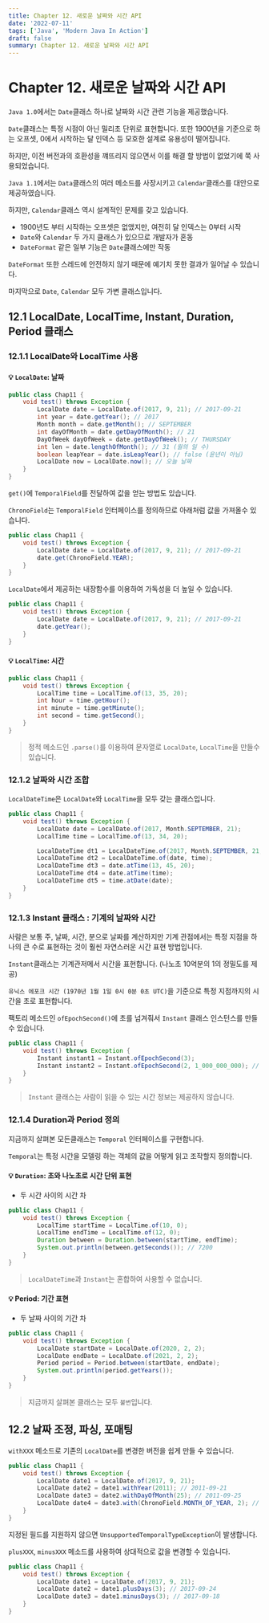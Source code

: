 ```yaml
---
title: Chapter 12. 새로운 날짜와 시간 API
date: '2022-07-11'
tags: ['Java', 'Modern Java In Action']
draft: false
summary: Chapter 12. 새로운 날짜와 시간 API
---
```


# Chapter 12. 새로운 날짜와 시간 API

`Java 1.0`에서는 `Date`클래스 하나로 날짜와 시간 관련 기능을 제공했습니다.

`Date`클래스는 특정 시점이 아닌 밀리초 단위로 표현합니다.
또한 1900년을 기준으로 하는 오프셋, 0에서 시작하는 달 인덱스 등 모호한 설계로 유용성이 떨어집니다.

하지만, 이전 버전과의 호환성을 꺠뜨리지 않으면서 이를 해결 할 방법이 없었기에 쭉 사용되었습니다.

`Java 1.1`에서는 `Data`클래스의 여러 메소드를 사장시키고 `Calendar`클래스를 대안으로 제공하였습니다.

하지만, `Calendar`클래스 역시 설계적인 문제를 갖고 있습니다.

- 1900년도 부터 시작하는 오프셋은 없앴지만, 여전히 달 인덱스는 0부터 시작
- `Date`와 `Calendar` 두 가지 클래스가 있으므로 개발자가 혼동
- `DateFormat` 같은 일부 기능은 `Date`클래스에만 작동

`DateFormat` 또한 스레드에 안전하지 않기 때문에 예기치 못한 결과가 일어날 수 있습니다.

마지막으로 `Date`, `Calendar` 모두 가변 클래스입니다.

## 12.1 LocalDate, LocalTime, Instant, Duration, Period 클래스

### 12.1.1 LocalDate와 LocalTime 사용

#### 💡 `LocalDate`: 날짜

```java
public class Chap11 {
	void test() throws Exception {
		LocalDate date = LocalDate.of(2017, 9, 21); // 2017-09-21
		int year = date.getYear(); // 2017
		Month month = date.getMonth(); // SEPTEMBER
		int dayOfMonth = date.getDayOfMonth(); // 21
		DayOfWeek dayOfWeek = date.getDayOfWeek(); // THURSDAY
		int len = date.lengthOfMonth(); // 31 (월의 일 수)
		boolean leapYear = date.isLeapYear(); // false (윤년이 아님)
		LocalDate now = LocalDate.now(); // 오늘 날짜
	}
}
```

`get()`에 `TemporalField`를 전달하여 값을 얻는 방법도 있습니다.

`ChronoField`는 `TemporalField` 인터페이스를 정의하므로 아래처럼 값을 가져올수 있습니다.

```java
public class Chap11 {
	void test() throws Exception {
		LocalDate date = LocalDate.of(2017, 9, 21); // 2017-09-21
		date.get(ChronoField.YEAR);
	}
}
```

`LocalDate`에서 제공하는 내장함수를 이용하여 가독성을 더 높일 수 있습니다.

```java
public class Chap11 {
	void test() throws Exception {
		LocalDate date = LocalDate.of(2017, 9, 21); // 2017-09-21
		date.getYear();
	}
}
```

#### 💡 `LocalTime`: 시간

```java
public class Chap11 {
	void test() throws Exception {
		LocalTime time = LocalTime.of(13, 35, 20);
		int hour = time.getHour();
		int minute = time.getMinute();
		int second = time.getSecond();
	}
}
```

> 정적 메소드인 `.parse()`를 이용하여 문자열로 `LocalDate`, `LocalTime`을 만들수 있습니다.

### 12.1.2 날짜와 시간 조합

`LocalDateTime`은 `LocalDate`와 `LocalTime`을 모두 갖는 클래스입니다.

```java
public class Chap11 {
	void test() throws Exception {
		LocalDate date = LocalDate.of(2017, Month.SEPTEMBER, 21);
		LocalTime time = LocalTime.of(13, 34, 20);

		LocalDateTime dt1 = LocalDateTime.of(2017, Month.SEPTEMBER, 21, 13, 45, 20);
		LocalDateTime dt2 = LocalDateTime.of(date, time);
		LocalDateTime dt3 = date.atTime(13, 45, 20);
		LocalDateTime dt4 = date.atTime(time);
		LocalDateTime dt5 = time.atDate(date);
	}
}
```

### 12.1.3 Instant 클래스 : 기계의 날짜와 시간

사람은 보통 주, 날짜, 시간, 분으로 날짜를 계산하지만
기계 관점에서는 특정 지점을 하나의 큰 수로 표현하는 것이 훨씬 자연스러운 시간 표현 방법입니다.

`Instant`클래스는 기계관저메서 시간을 표현합니다. (나노초 10억분의 1의 정밀도를 제공)

`유닉스 에포크 시간 (1970년 1월 1일 0시 0분 0초 UTC)`을 기준으로 특정 지점까지의 시간을 초로 표현합니다.

팩토리 메소드인 `ofEpochSecond()`에 초를 넘겨줘서 `Instant` 클래스 인스턴스를 만들 수 있습니다.

```java
public class Chap11 {
	void test() throws Exception {
		Instant instant1 = Instant.ofEpochSecond(3);
		Instant instant2 = Instant.ofEpochSecond(2, 1_000_000_000); // 2초 이후의 1억 나노초(1초)
	}
}
```

> `Instant` 클래스는 사람이 읽을 수 있는 시간 정보는 제공하지 않습니다.

### 12.1.4 Duration과 Period 정의

지금까지 살펴본 모든클래스는 `Temporal` 인터페이스를 구현합니다.

`Temporal`는 특정 시간을 모델링 하는 객체의 값을 어떻게 읽고 조작할지 정의합니다.

#### 💡 `Duration`: 초와 나노초로 시간 단위 표현

- 두 시간 사이의 시간 차

```java
public class Chap11 {
	void test() throws Exception {
		LocalTime startTime = LocalTime.of(10, 0);
		LocalTime endTime = LocalTime.of(12, 0);
		Duration between = Duration.between(startTime, endTime);
		System.out.println(between.getSeconds()); // 7200
	}
}
```

> `LocalDateTime`과 `Instant`는 혼합하여 사용할 수 없습니다.

#### 💡 Period: 기간 표현

- 두 날짜 사이의 기간 차

```java
public class Chap11 {
	void test() throws Exception {
		LocalDate startDate = LocalDate.of(2020, 2, 2);
		LocalDate endDate = LocalDate.of(2021, 2, 2);
		Period period = Period.between(startDate, endDate);
		System.out.println(period.getYears());
	}
}
```

> 지금까지 살펴본 클래스는 모두 `불변`입니다.

## 12.2 날짜 조정, 파싱, 포매팅

`withXXX` 메소드로 기존의 `LocalDate`를 변경한 버전을 쉽게 만들 수 있습니다.

```java
public class Chap11 {
	void test() throws Exception {
		LocalDate date1 = LocalDate.of(2017, 9, 21);
		LocalDate date2 = date1.withYear(2011); // 2011-09-21
		LocalDate date3 = date2.withDayOfMonth(25); // 2011-09-25
		LocalDate date4 = date3.with(ChronoField.MONTH_OF_YEAR, 2); // 2011-02-25
	}
}
```

지정된 필드를 지원하지 않으면 `UnsupportedTemporalTypeException`이 발생합니다.

`plusXXX`, `minusXXX` 메소드를 사용하여 상대적으로 값을 변경할 수 있습니다.

```java
public class Chap11 {
	void test() throws Exception {
		LocalDate date1 = LocalDate.of(2017, 9, 21);
		LocalDate date2 = date1.plusDays(3); // 2017-09-24
		LocalDate date3 = date1.minusDays(3); // 2017-09-18
	}
}
```
